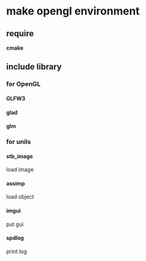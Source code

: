 # make opengl environment

## require
**cmake**

## include library
### for OpenGL
#### GLFW3
#### glad
#### glm
### for unils
#### stb_image
load image
#### assimp
load object
#### imgui
put gui
#### spdlog
print log